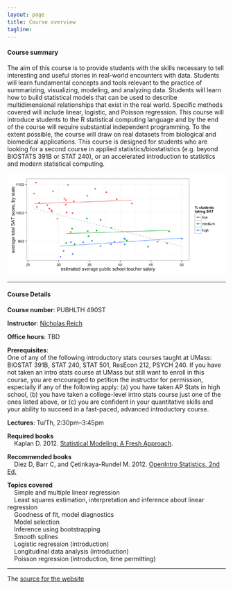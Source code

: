 ```yaml
---
layout: page
title: Course overview
tagline: 
---
```



#### Course summary
The aim of this course is to provide students with the skills necessary to tell interesting and useful stories in real-world encounters with data. Students will learn fundamental concepts and tools relevant to the practice of summarizing, visualizing, modeling, and analyzing data. Students will learn how to build statistical models that can be used to describe multidimensional relationships that exist in the real world. Specific methods covered will include linear, logistic, and Poisson regression. This course will introduce students to the R statistical computing language and by the end of the course will require substantial independent programming. To the extent possible, the course will draw on real datasets from biological and biomedical applications. This course is designed for students who are looking for a second course in applied statistics/biostatistics (e.g. beyond BIOSTATS 391B or STAT 240), or an accelerated introduction to statistics and modern statistical computing. 

<img src="cover-image.png" width="600"/>


---

#### Course Details

**Course number**: PUBHLTH 490ST 

**Instructor**: [Nicholas Reich](http://reichlab.github.io)

**Office hours**: TBD

**Prerequisites**: <br> 
One of any of the following introductory stats courses taught at UMass: BIOSTAT 391B, STAT 240, STAT 501, ResEcon 212, PSYCH 240. If you have not taken an intro stats course at UMass but still want to enroll in this course, you are encouraged to petition the instructor for permission, especially if any of the following apply: (a) you have taken AP Stats in high school, (b) you have taken a college-level intro stats course just one of the ones listed above, or (c) you are confident in your quantitative skills and your ability to succeed in a fast-paced, advanced introductory course.

**Lectures**: Tu/Th, 2:30pm&ndash;3:45pm

**Required books** <br>
&nbsp; &nbsp; Kaplan D. 2012. [Statistical Modeling: A Fresh Approach](http://www.mosaic-web.org/go/StatisticalModeling/). 

**Recommended books** <br>
&nbsp; &nbsp; Diez D, Barr C, and &Ccedil;etinkaya-Rundel M. 2012. [OpenIntro Statistics, 2nd Ed.](http://www.openintro.org/stat/index.php)


**Topics covered**<br>
&nbsp; &nbsp; Simple and multiple linear regression <br>
&nbsp; &nbsp; Least squares estimation, interpretation and inference about linear regression <br>
&nbsp; &nbsp; Goodness of fit, model diagnostics<br>
&nbsp; &nbsp; Model selection<br>
&nbsp; &nbsp; Inference using bootstrapping<br>
&nbsp; &nbsp; Smooth splines<br>
&nbsp; &nbsp; Logistic regression (introduction)<br>
&nbsp; &nbsp; Longitudinal data analysis (introduction)<br>
&nbsp; &nbsp; Poisson regression (introduction, time permitting)<br>

---

The [source for the website](https://github.com/nickreich/data-stories-2016) 